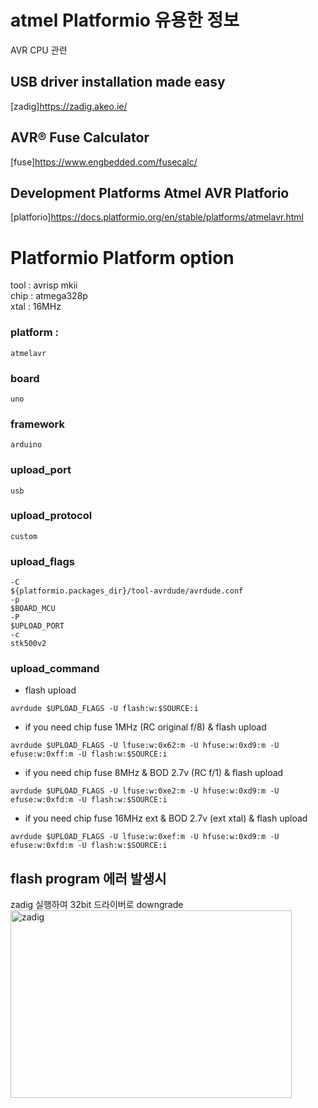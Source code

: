 # atmel Platformio 유용한 정보
AVR CPU 관련

## USB driver installation made easy
[zadig]https://zadig.akeo.ie/  

## AVR® Fuse Calculator
[fuse]https://www.engbedded.com/fusecalc/  

## Development Platforms Atmel AVR Platforio
[platforio]https://docs.platformio.org/en/stable/platforms/atmelavr.html  

# Platformio Platform option

tool : avrisp mkii  
chip : atmega328p  
xtal : 16MHz  

### platform : 
```
atmelavr
```

### board
```
uno
```

### framework
```
arduino
```

### upload_port
```
usb
```

### upload_protocol
```
custom
```

### upload_flags
```
-C
${platformio.packages_dir}/tool-avrdude/avrdude.conf
-p
$BOARD_MCU
-P
$UPLOAD_PORT
-c
stk500v2
```

### upload_command
* flash upload  
```
avrdude $UPLOAD_FLAGS -U flash:w:$SOURCE:i  
```

* if you need chip fuse 1MHz (RC original f/8)  & flash upload  
```
avrdude $UPLOAD_FLAGS -U lfuse:w:0x62:m -U hfuse:w:0xd9:m -U efuse:w:0xff:m -U flash:w:$SOURCE:i  
```

* if you need chip fuse 8MHz & BOD 2.7v (RC f/1)  & flash upload  
```
avrdude $UPLOAD_FLAGS -U lfuse:w:0xe2:m -U hfuse:w:0xd9:m -U efuse:w:0xfd:m -U flash:w:$SOURCE:i  
```

* if you need chip fuse 16MHz ext & BOD 2.7v (ext xtal)  & flash upload  
```
avrdude $UPLOAD_FLAGS -U lfuse:w:0xef:m -U hfuse:w:0xd9:m -U efuse:w:0xfd:m -U flash:w:$SOURCE:i  
```

## flash program 에러 발생시
zadig 실행하여 32bit 드라이버로 downgrade  
<img src="[zadig](https://raw.githubusercontent.com/copaland/atmel/main/image/zadig.png)" width="450px" height="300px" title="px(픽셀) 크기 설정" alt="zadig"></img><br/>
